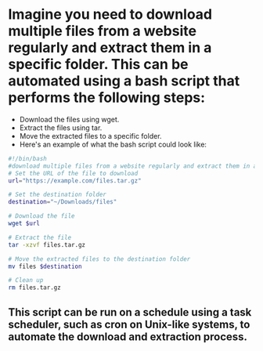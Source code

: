 # Imagine you need to download multiple files from a website regularly and extract them in a specific folder. This can be automated using a bash script that performs the following steps:

- Download the files using wget.
- Extract the files using tar.
- Move the extracted files to a specific folder.
- Here's an example of what the bash script could look like:
```sh
#!/bin/bash
#download multiple files from a website regularly and extract them in a specific folder
# Set the URL of the file to download
url="https://example.com/files.tar.gz"

# Set the destination folder
destination="~/Downloads/files"

# Download the file
wget $url

# Extract the file
tar -xzvf files.tar.gz

# Move the extracted files to the destination folder
mv files $destination

# Clean up
rm files.tar.gz
```
## This script can be run on a schedule using a task scheduler, such as cron on Unix-like systems, to automate the download and extraction process.